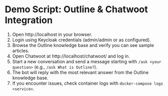 # Demo Script: Outline & Chatwoot Integration

1. Open http://localhost in your browser.
2. Login using Keycloak credentials (admin/admin or as configured).
3. Browse the Outline knowledge base and verify you can see sample articles.
4. Open Chatwoot at http://localhost/chatwoot/ and log in.
5. Start a new conversation and send a message starting with `/ask <your question>` (e.g., `/ask What is Outline?`).
6. The bot will reply with the most relevant answer from the Outline knowledge base.
7. If you encounter issues, check container logs with `docker-compose logs <service>`.

